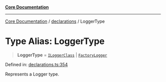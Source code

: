 [**Core Documentation**](../../README.md)

***

[Core Documentation](../../README.md) / [declarations](../README.md) / LoggerType

# Type Alias: LoggerType

> **LoggerType** = [`ILoggerClass`](ILoggerClass.md) \| [`FactoryLogger`](FactoryLogger.md)

Defined in: [declarations.ts:354](https://github.com/stonemjs/core/blob/65c9e07f9d264b07f6e4091fcc29046b5ca8ea45/src/declarations.ts#L354)

Represents a Logger type.
